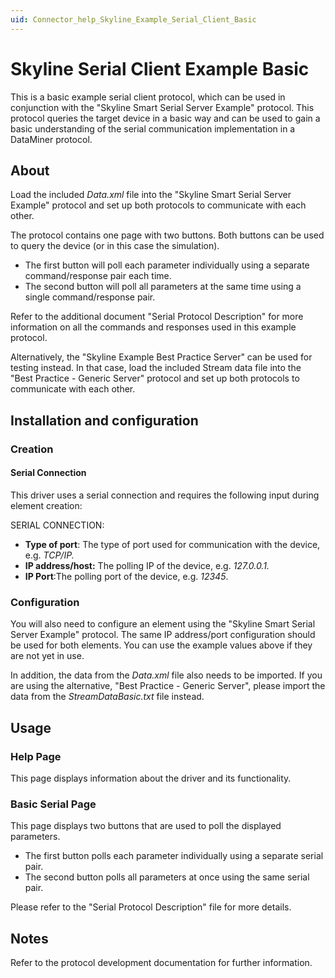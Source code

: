 ```yaml
---
uid: Connector_help_Skyline_Example_Serial_Client_Basic
---
```


# Skyline Serial Client Example Basic

This is a basic example serial client protocol, which can be used in conjunction with the "Skyline Smart Serial Server Example" protocol. This protocol queries the target device in a basic way and can be used to gain a basic understanding of the serial communication implementation in a DataMiner protocol.

## About

Load the included *Data.xml* file into the "Skyline Smart Serial Server Example" protocol and set up both protocols to communicate with each other.

The protocol contains one page with two buttons. Both buttons can be used to query the device (or in this case the simulation).

- The first button will poll each parameter individually using a separate command/response pair each time.
- The second button will poll all parameters at the same time using a single command/response pair.

Refer to the additional document "Serial Protocol Description" for more information on all the commands and responses used in this example protocol.

Alternatively, the "Skyline Example Best Practice Server" can be used for testing instead. In that case, load the included Stream data file into the "Best Practice - Generic Server" protocol and set up both protocols to communicate with each other.

## Installation and configuration

### Creation

#### Serial Connection

This driver uses a serial connection and requires the following input during element creation:

SERIAL CONNECTION:

- **Type of port**: The type of port used for communication with the device, e.g. *TCP/IP.*
- **IP address/host:** The polling IP of the device, e.g. *127.0.0.1.*
- **IP Port**:The polling port of the device, e.g. *12345*.

### Configuration

You will also need to configure an element using the "Skyline Smart Serial Server Example" protocol. The same IP address/port configuration should be used for both elements. You can use the example values above if they are not yet in use.

In addition, the data from the *Data.xml* file also needs to be imported. If you are using the alternative, "Best Practice - Generic Server", please import the data from the *StreamDataBasic.txt* file instead.

## Usage

### Help Page

This page displays information about the driver and its functionality.

### Basic Serial Page

This page displays two buttons that are used to poll the displayed parameters.

- The first button polls each parameter individually using a separate serial pair.
- The second button polls all parameters at once using the same serial pair.

Please refer to the "Serial Protocol Description" file for more details.

## Notes

Refer to the protocol development documentation for further information.
